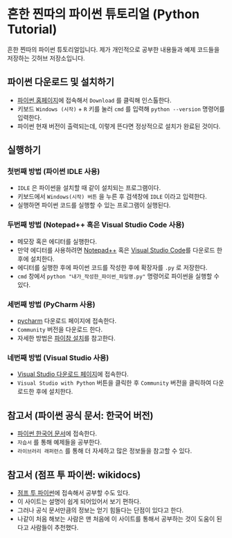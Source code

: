 # 흔한 찐따의 파이썬 튜토리얼 (Python Tutorial)
흔한 찐따의 파이썬 튜토리얼입니다.
제가 개인적으로 공부한 내용들과 예제 코드들을 저장하는 깃허브 저장소입니다.

## 파이썬 다운로드 및 설치하기
- [파이썬 홈페이지](https://www.python.org/)에 접속해서 `Download` 를 클릭해 인스톨한다.
- 키보드 `Windows (시작)` + `R` 키를 눌러 `cmd` 를 입력해 `python --version` 명령어를 입력한다.
- 파이썬 현재 버전이 출력되는데, 이렇게 뜬다면 정상적으로 설치가 완료된 것이다.

## 실행하기

### 첫번째 방법 (파이썬 IDLE 사용)
- `IDLE` 은 파이썬을 설치할 때 같이 설치되는 프로그램이다.
- 키보드에서 `Windows(시작) 버튼` 을 누른 후 검색창에 `IDLE` 이라고 입력한다.
- 실행하면 파이썬 코드를 실행할 수 있는 프로그램이 실행된다.

### 두번째 방법 (Notepad++ 혹은 Visual Studio Code 사용)
- 메모장 혹은 에디터를 실행한다.
- 만약 에디터를 사용하려면 [Notepad++](https://notepad-plus-plus.org/downloads/) 혹은 [Visual Studio Code](https://code.visualstudio.com/download)를 다운로드 한 후에 설치한다.
- 에디터를 실행한 후에 파이썬 코드를 작성한 후에 확장자를 `.py` 로 저장한다.
- `cmd` 창에서 `python "내가_작성한_파이썬_파일명.py"` 명령어로 파이썬을 실행할 수 있다.

### 세번째 방법 (PyCharm 사용)
- [pycharm](https://www.jetbrains.com/ko-kr/pycharm/download/#section=windows) 다운로드 페이지에 접속한다.
- `Community` 버전을 다운로드 한다.
- 자세한 방법은 [파이참 설치](https://wikidocs.net/21953)를 참고한다.

### 네번째 방법 (Visual Studio 사용)
- [Visual Studio 다운로드 페이지](https://visualstudio.microsoft.com/ko/vs/features/python/)에 접속한다.
- `Visual Studio with Python` 버튼을 클릭한 후 `Community` 버전을 클릭하여 다운로드한 후에 설치한다.

## 참고서 (파이썬 공식 문서: 한국어 버전)
- [파이썬 한국어 문서](https://docs.python.org/ko/3/)에 접속한다.
- `자습서` 를 통해 예제들을 공부한다.
- `라이브러리 래퍼런스` 를 통해 더 자세하고 많은 정보들을 참고할 수 있다.

## 참고서 (점프 투 파이썬: wikidocs)
- [점프 투 파이썬](https://wikidocs.net/book/1)에 접속해서 공부할 수도 있다.
- 이 사이트는 설명이 쉽게 되어있어서 보기 편하다.
- 그러나 공식 문서만큼의 정보는 얻기 힘들다는 단점이 있다고 한다.
- 나같이 처음 해보는 사람은 맨 처음에 이 사이트를 통해서 공부하는 것이 도움이 된다고 사람들이 추천했다.

